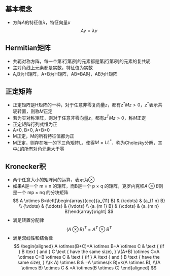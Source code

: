 ## 基本概念
* 方阵$A$的特征值$\lambda$，特征向量$\upsilon$
$$
A v=\lambda v
$$


## Hermitian矩阵
* 共轭对称方阵，每一个第i行第j列的元素都是第j行第i列的元素的复共轭
* 主对角线上元素都是实数，特征值为实数
* A,B为H矩阵，A+B为H矩阵，AB=BA时，AB为H矩阵

## 正定矩阵
* 正定矩阵是H矩阵的一种，对于任意非零复向量$z$，都有$z^*Mz>0$，$z^*$表示共轭转置，则称$M$正定
* 若为实对称矩阵，则对于任意非零向量$z$，都有$z^TMz>0$，称$M$正定
* 正定矩阵行列式恒为正
* A>0, B>0, A+B>0
* M正定，M的所有特征值都为正
* M正定，则存在唯一的下三角矩阵L，使得$M=LL^*$，称为Cholesky分解，其中$L$的所有对角元素大于零


## Kronecker积
* 两个任意大小的矩阵间的运算，表示为$\otimes$
* 如果A是一个 m × n 的矩阵，而B是一个 p × q 的矩阵，克罗内克积$A\otimes B$则是一个 mp × nq 的分块矩阵
    $$
    A \otimes B=\left[\begin{array}{ccc}{a_{11} B} & {\cdots} & {a_{1 n} B} \\ {\vdots} & {\ddots} & {\vdots} \\ {a_{m 1} B} & {\cdots} & {a_{m n} B}\end{array}\right]
    $$
* 满足转置分配律
  $$
  (A \otimes B)^{T}=A^{T} \otimes B^{T}
  $$
* 满足双线性和结合律
$$
\begin{aligned} A \otimes(B+C)=A \otimes B+A \otimes C & \text { (if } B \text { and } C \text { have the same size), } \\(A+B) \otimes C=A \otimes C+B \otimes C & \text { (if } A \text { and } B \text { have the same size), } \\(k A) \otimes B & =A \otimes(k B)=k(A \otimes B), \\(A \otimes B) \otimes C & =A \otimes(B \otimes C) \end{aligned}
$$

